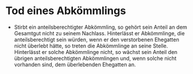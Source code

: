 # Tod eines Abkömmlings

- Stirbt ein anteilsberechtigter Abkömmling, so gehört sein Anteil an dem Gesamtgut nicht zu seinem Nachlass. Hinterlässt er Abkömmlinge, die anteilsberechtigt sein würden, wenn er den verstorbenen Ehegatten nicht überlebt hätte, so treten die Abkömmlinge an seine Stelle. Hinterlässt er solche Abkömmlinge nicht, so wächst sein Anteil den übrigen anteilsberechtigten Abkömmlingen und, wenn solche nicht vorhanden sind, dem überlebenden Ehegatten an.

